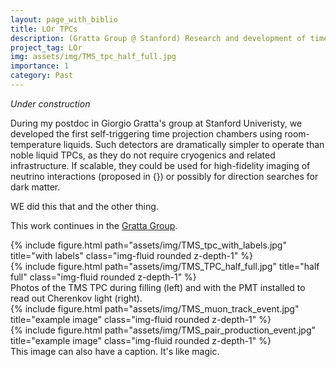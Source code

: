 ```yaml
---
layout: page_with_biblio
title: LOr TPCs
description: (Gratta Group @ Stanford) Research and development of time projection chambers (TPCs) using room-temperature organic liquids as a detection medium.
project_tag: LOr
img: assets/img/TMS_tpc_half_full.jpg
importance: 1
category: Past
---
```


<i>Under construction</i>

During my postdoc in Giorgio Gratta's group at Stanford Univeristy, we developed the first self-triggering time projection chambers using room-temperature liquids. Such detectors are dramatically simpler to operate than noble liquid TPCs, as they do not require cryogenics and related infrastructure. If scalable, they could be used for high-fidelity imaging of neutrino interactions (proposed in {}) or possibly for direction searches for dark matter. 

WE did this that and the other thing.

This work continues in the [Gratta Group](http://grattalab3.stanford.edu/neutrino/index.html).



<div class="row">
    <div class="col-sm mt-3 mt-md-0">
        {% include figure.html path="assets/img/TMS_tpc_with_labels.jpg" title="with labels" class="img-fluid rounded z-depth-1" %}
    </div>
    <div class="col-sm mt-3 mt-md-0">
        {% include figure.html path="assets/img/TMS_TPC_half_full.jpg" title="half full" class="img-fluid rounded z-depth-1" %}
    </div>

</div>
<div class="caption">
    Photos of the TMS TPC during filling (left) and with the PMT installed to read out Cherenkov light (right). 
</div>


<div class="row">
    <div class="col-sm mt-3 mt-md-0">
        {% include figure.html path="assets/img/TMS_muon_track_event.jpg" title="example image" class="img-fluid rounded z-depth-1" %}
    </div>
    <div class="col-sm mt-3 mt-md-0">
        {% include figure.html path="assets/img/TMS_pair_production_event.jpg" title="example image" class="img-fluid rounded z-depth-1" %}
    </div>
</div>
<div class="caption">
    This image can also have a caption. It's like magic.
</div>